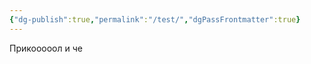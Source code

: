 ```yaml
---
{"dg-publish":true,"permalink":"/test/","dgPassFrontmatter":true}
---
```


Прикооооол и че

<div id="map"></div>
